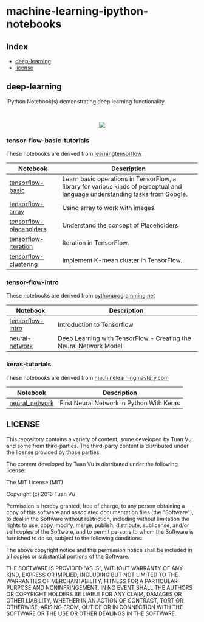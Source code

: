 # machine-learning-ipython-notebooks

## Index

* [deep-learning](#deep-learning)
* [license](#license)

## deep-learning

IPython Notebook(s) demonstrating deep learning functionality.

<br/>
<p align="center">
  <img src="https://avatars0.githubusercontent.com/u/15658638?v=3&s=100">
</p>

### tensor-flow-basic-tutorials

These notebooks are derived from [learningtensorflow](http://learningtensorflow.com/)

| Notebook | Description |
|--------------------------------------------------------------------------------------------------------------|-------------------------------------------------------------------------------------------------------------------------------------------------------------------|
| [tensorflow-basic](http://nbviewer.jupyter.org/github/tuanavu/machine-learning-ipython-notebooks/blob/master/deep-learning/tensorflow-tutorials/1_tensorflow_basic.ipynb) | Learn basic operations in TensorFlow, a library for various kinds of perceptual and language understanding tasks from Google. |
| [tensorflow-array](http://nbviewer.jupyter.org/github/tuanavu/machine-learning-ipython-notebooks/blob/master/deep-learning/tensorflow-tutorials/2_Arrays_working_with_images.ipynb) | Using array to work with images.|
| [tensorflow-placeholders](http://nbviewer.jupyter.org/github/tuanavu/machine-learning-ipython-notebooks/blob/master/deep-learning/tensorflow-tutorials/3_Placeholders.ipynb) | Understand the concept of Placeholders |
| [tensorflow-iteration](http://nbviewer.jupyter.org/github/tuanavu/machine-learning-ipython-notebooks/blob/master/deep-learning/tensorflow-tutorials/4_Iteration.ipynb) | Iteration in TensorFlow. |
| [tensorflow-clustering](http://nbviewer.jupyter.org/github/tuanavu/machine-learning-ipython-notebooks/blob/master/deep-learning/tensorflow-tutorials/5_clustering.ipynb) | Implement K-mean cluster in TensorFlow. |

### tensor-flow-intro

These notebooks are derived from [pythonprogramming.net](https://pythonprogramming.net/tensorflow-deep-neural-network-machine-learning-tutorial/?completed=/tensorflow-introduction-machine-learning-tutorial/)

| Notebook | Description |
|--------------------------------------------------------------------------------------------------------------|-------------------------------------------------------------------------------------------------------------------------------------------------------------------|
| [tensorflow-intro](http://nbviewer.jupyter.org/github/tuanavu/machine-learning-ipython-notebooks/blob/master/deep-learning/pythonprogramming/1-tensorflow-intro.ipynb) | Introduction to Tensorflow |
| [neural-network](http://nbviewer.jupyter.org/github/tuanavu/machine-learning-ipython-notebooks/blob/master/deep-learning/pythonprogramming/2-neural-network.ipynb) | Deep Learning with TensorFlow - Creating the Neural Network Model |

### keras-tutorials

These notebooks are derived from [machinelearningmastery.com](http://machinelearningmastery.com/)

| Notebook | Description |
|--------------------------------------------------------------------------------------------------------------|-------------------------------------------------------------------------------------------------------------------------------------------------------------------|
| [neural_network](http://nbviewer.jupyter.org/github/tuanavu/machine-learning-ipython-notebooks/blob/master/deep-learning/keras-tutorials/1_neural_network.ipynb) | First Neural Network in Python With Keras |

## LICENSE

This repository contains a variety of content; some developed by Tuan Vu, and some from third-parties.  The third-party content is distributed under the license provided by those parties.

The content developed by Tuan Vu is distributed under the following license:

The MIT License (MIT)

Copyright (c) 2016 Tuan Vu

Permission is hereby granted, free of charge, to any person obtaining a copy
of this software and associated documentation files (the "Software"), to deal
in the Software without restriction, including without limitation the rights
to use, copy, modify, merge, publish, distribute, sublicense, and/or sell
copies of the Software, and to permit persons to whom the Software is
furnished to do so, subject to the following conditions:

The above copyright notice and this permission notice shall be included in all
copies or substantial portions of the Software.

THE SOFTWARE IS PROVIDED "AS IS", WITHOUT WARRANTY OF ANY KIND, EXPRESS OR
IMPLIED, INCLUDING BUT NOT LIMITED TO THE WARRANTIES OF MERCHANTABILITY,
FITNESS FOR A PARTICULAR PURPOSE AND NONINFRINGEMENT. IN NO EVENT SHALL THE
AUTHORS OR COPYRIGHT HOLDERS BE LIABLE FOR ANY CLAIM, DAMAGES OR OTHER
LIABILITY, WHETHER IN AN ACTION OF CONTRACT, TORT OR OTHERWISE, ARISING FROM,
OUT OF OR IN CONNECTION WITH THE SOFTWARE OR THE USE OR OTHER DEALINGS IN THE
SOFTWARE.
